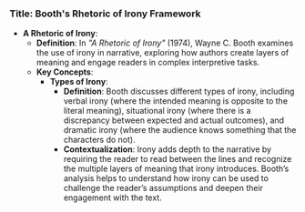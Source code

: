 ### Title: **Booth's Rhetoric of Irony Framework**
- **A Rhetoric of Irony**:
  - **Definition**: In *"A Rhetoric of Irony"* (1974), Wayne C. Booth examines the use of irony in narrative, exploring how authors create layers of meaning and engage readers in complex interpretive tasks.
  - **Key Concepts**:
    - **Types of Irony**:
      - **Definition**: Booth discusses different types of irony, including verbal irony (where the intended meaning is opposite to the literal meaning), situational irony (where there is a discrepancy between expected and actual outcomes), and dramatic irony (where the audience knows something that the characters do not).
      - **Contextualization**: Irony adds depth to the narrative by requiring the reader to read between the lines and recognize the multiple layers of meaning that irony introduces. Booth’s analysis helps to understand how irony can be used to challenge the reader’s assumptions and deepen their engagement with the text.